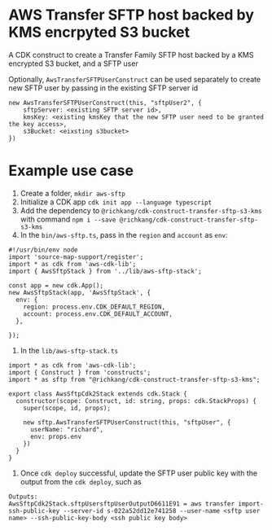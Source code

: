 # AWS Transfer SFTP host backed by KMS encrpyted S3 bucket

A CDK construct to create a Transfer Family SFTP host backed by a KMS encrypted S3 bucket, and a SFTP user

Optionally, `AwsTransferSFTPUserConstruct` can be used separately to create new SFTP user by passing in the existing SFTP server id

```
new AwsTransferSFTPUserConstruct(this, "sftpUser2", {
    sftpServer: <existing SFTP server id>,
    kmsKey: <existing kmsKey that the new SFTP user need to be granted the key access>,
    s3Bucket: <eixsting s3bucket>
})
```

# Example use case

1. Create a folder, `mkdir aws-sftp`
1. Initialize a CDK app `cdk init app --language typescript`
1. Add the dependency to `@richkang/cdk-construct-transfer-sftp-s3-kms` with command `npm i --save @richkang/cdk-construct-transfer-sftp-s3-kms`
1. In the `bin/aws-sftp.ts`, pass in the `region` and `account` as `env`:

```
#!/usr/bin/env node
import 'source-map-support/register';
import * as cdk from 'aws-cdk-lib';
import { AwsSftpStack } from '../lib/aws-sftp-stack';

const app = new cdk.App();
new AwsSftpStack(app, 'AwsSftpStack', {
  env: {
    region: process.env.CDK_DEFAULT_REGION,
    account: process.env.CDK_DEFAULT_ACCOUNT,
  },

});
```
1. In the `lib/aws-sftp-stack.ts`

```
import * as cdk from 'aws-cdk-lib';
import { Construct } from 'constructs';
import * as sftp from "@richkang/cdk-construct-transfer-sftp-s3-kms";

export class AwsSftpCdk2Stack extends cdk.Stack {
  constructor(scope: Construct, id: string, props: cdk.StackProps) {
    super(scope, id, props);

    new sftp.AwsTransferSFTPUserConstruct(this, "sftpUser", {
      userName: "richard",
      env: props.env
    })
  }
}
```

1. Once `cdk deploy` successful, update the SFTP user public key with the output from the `cdk deploy`, such as

```
Outputs:
AwsSftpCdk2Stack.sftpUsersftpUserOutputD6611E91 = aws transfer import-ssh-public-key --server-id s-022a52dd12e741258 --user-name <sftp user name> --ssh-public-key-body <ssh public key body>
```